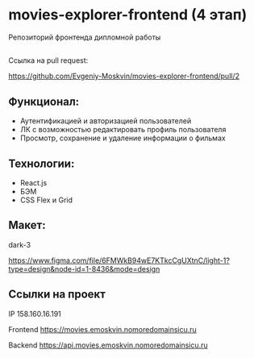 # movies-explorer-frontend (4 этап)
Репозиторий фронтенда дипломной работы

##
Ссылка на pull request:

https://github.com/Evgeniy-Moskvin/movies-explorer-frontend/pull/2

## Функционал:
* Аутентификацией и авторизацией пользователей
* ЛК с возможностью редактировать профиль пользователя
* Просмотр, сохранение и удаление информации о фильмах

## Технологии:
* React.js
* БЭМ
* CSS Flex и Grid

## Макет:
dark-3

https://www.figma.com/file/6FMWkB94wE7KTkcCgUXtnC/light-1?type=design&node-id=1-8436&mode=design


## Ссылки на проект

IP 158.160.16.191

Frontend https://movies.emoskvin.nomoredomainsicu.ru

Backend https://api.movies.emoskvin.nomoredomainsicu.ru
